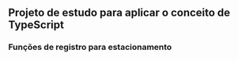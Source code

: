 ## Projeto de estudo para aplicar o conceito de TypeScript

### Funções de registro para estacionamento

